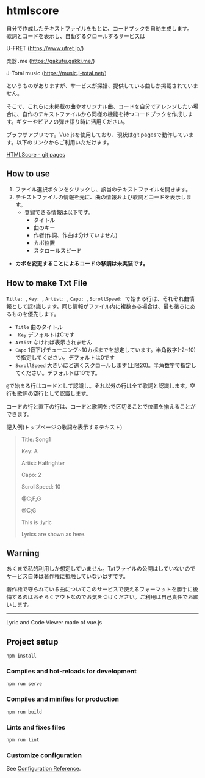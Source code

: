 # htmlscore
自分で作成したテキストファイルをもとに、コードブックを自動生成します。
歌詞とコードを表示し、自動するクロールするサービスは

U-FRET (https://www.ufret.jp/)

楽器`.`me (https://gakufu.gakki.me/)

J-Total music (https://music.j-total.net/)

というものがありますが、サービスが採譜、提供している曲しか掲載されていません。

そこで、これらに未掲載の曲やオリジナル曲、コードを自分でアレンジしたい場合に、自作のテキストファイルから同様の機能を持つコードブックを作成します。ギターやピアノの弾き語り時に活用ください。

ブラウザアプリです。Vue.jsを使用しており、現状はgit pagesで動作しています。以下のリンクからご利用いただけます。

[HTMLScore - git pages](https://halfrighter.github.io/HTMLScore/)

## How to use
1. ファイル選択ボタンをクリックし、該当のテキストファイルを開きます。
1. テキストファイルの情報を元に、曲の情報および歌詞とコードを表示します。
    * 登録できる情報は以下です。
        * タイトル
        * 曲のキー
        * 作者(作詞、作曲は分けていません)
        * カポ位置
        * スクロールスピード
* **カポを変更することによるコードの移調は未実装です。**

## How to make Txt File
`Title: `, `Key: `, `Artist: `, `Capo: `, `ScrollSpeed: `で始まる行は、それぞれ曲情報として認s識します。同じ情報がファイル内に複数ある場合は、最も後ろにあるものを優先します。

* `Title` 曲のタイトル
* ` Key` デフォルトはCです
* `Artist` なければ表示されません
* `Capo` 1音下げチューニング~10カポまでを想定しています。半角数字(-2~10)で指定してください。デフォルトは0です
* `ScrollSpeed` 大きいほど速くスクロールします(上限20)。半角数字で指定してください。デフォルトは10です。

`@`で始まる行はコードとして認識し。それ以外の行は全て歌詞と認識します。空行も歌詞の空行として認識します。

コードの行と直下の行は、コードと歌詞を`;`で区切ることで位置を揃えることができます。

記入例(トップページの歌詞を表示するテキスト)
> Title: Song1
>
> Key: A
>
> Artist: Halfrighter
>
> Capo: 2 
>
> ScrollSpeed: 10
>
> @C;F;G
>
> @C;G
>
> This is ;lyric
>
> Lyrics are shown as here.

## Warning
あくまで私的利用しか想定していません。Txtファイルの公開はしていないのでサービス自体は著作権に抵触していないはずです。

著作権で守られている曲についてこのサービスで使えるフォーマットを勝手に後悔するのはおそらくアウトなのでお気をつけください。ご利用は自己責任でお願いします。

***
Lyric and Code Viewer made of vue.js

## Project setup
```
npm install
```

### Compiles and hot-reloads for development
```
npm run serve
```

### Compiles and minifies for production
```
npm run build
```

### Lints and fixes files
```
npm run lint
```

### Customize configuration
See [Configuration Reference](https://cli.vuejs.org/config/).
